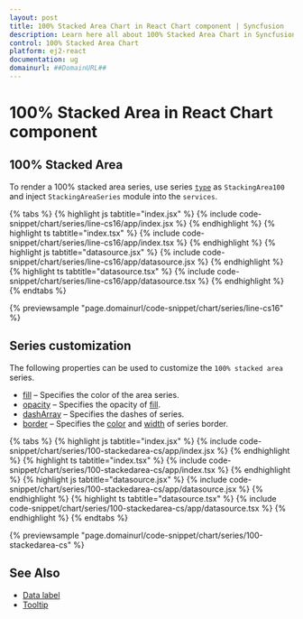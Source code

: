 ```yaml
---
layout: post
title: 100% Stacked Area Chart in React Chart component | Syncfusion
description: Learn here all about 100% Stacked Area Chart in Syncfusion React Chart component of Syncfusion Essential JS 2 and more.
control: 100% Stacked Area Chart 
platform: ej2-react
documentation: ug
domainurl: ##DomainURL##
---
```

# 100% Stacked Area in React Chart component

## 100% Stacked Area

To render a 100% stacked area series, use series [`type`](https://ej2.syncfusion.com/react/documentation/api/chart/series/#type) as `StackingArea100` and inject `StackingAreaSeries` module into the `services`.

{% tabs %}
{% highlight js tabtitle="index.jsx" %}
{% include code-snippet/chart/series/line-cs16/app/index.jsx %}
{% endhighlight %}
{% highlight ts tabtitle="index.tsx" %}
{% include code-snippet/chart/series/line-cs16/app/index.tsx %}
{% endhighlight %}
{% highlight js tabtitle="datasource.jsx" %}
{% include code-snippet/chart/series/line-cs16/app/datasource.jsx %}
{% endhighlight %}
{% highlight ts tabtitle="datasource.tsx" %}
{% include code-snippet/chart/series/line-cs16/app/datasource.tsx %}
{% endhighlight %}
{% endtabs %}

{% previewsample "page.domainurl/code-snippet/chart/series/line-cs16" %}

## Series customization

The following properties can be used to customize the `100% stacked area` series.

* [fill](https://ej2.syncfusion.com/react/documentation/api/chart/seriesModel/#fill) – Specifies the color of the area series.
* [opacity](https://ej2.syncfusion.com/react/documentation/api/chart/seriesModel/#opacity) – Specifies the opacity of [fill](https://ej2.syncfusion.com/react/documentation/api/chart/seriesModel/#fill).
* [dashArray](https://ej2.syncfusion.com/react/documentation/api/chart/seriesModel/#dasharray) – Specifies the dashes of series.
* [border](https://ej2.syncfusion.com/react/documentation/api/chart/borderModel/#properties) – Specifies the [color](https://ej2.syncfusion.com/react/documentation/api/chart/borderModel/#color) and [width](https://ej2.syncfusion.com/react/documentation/api/chart/borderModel/#width) of series border.

{% tabs %}
{% highlight js tabtitle="index.jsx" %}
{% include code-snippet/chart/series/100-stackedarea-cs/app/index.jsx %}
{% endhighlight %}
{% highlight ts tabtitle="index.tsx" %}
{% include code-snippet/chart/series/100-stackedarea-cs/app/index.tsx %}
{% endhighlight %}
{% highlight js tabtitle="datasource.jsx" %}
{% include code-snippet/chart/series/100-stackedarea-cs/app/datasource.jsx %}
{% endhighlight %}
{% highlight ts tabtitle="datasource.tsx" %}
{% include code-snippet/chart/series/100-stackedarea-cs/app/datasource.tsx %}
{% endhighlight %}
{% endtabs %}

{% previewsample "page.domainurl/code-snippet/chart/series/100-stackedarea-cs" %}

## See Also

* [Data label](./data-labels/)
* [Tooltip](./tool-tip/)

